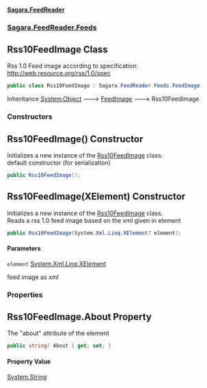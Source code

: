 #### [Sagara.FeedReader](index.md 'index')
### [Sagara.FeedReader.Feeds](index.md#Sagara.FeedReader.Feeds 'Sagara.FeedReader.Feeds')

## Rss10FeedImage Class

Rss 1.0 Feed image according to specification: http://web.resource.org/rss/1.0/spec

```csharp
public class Rss10FeedImage : Sagara.FeedReader.Feeds.FeedImage
```

Inheritance [System.Object](https://docs.microsoft.com/en-us/dotnet/api/System.Object 'System.Object') &#129106; [FeedImage](Sagara.FeedReader.Feeds.FeedImage.md 'Sagara.FeedReader.Feeds.FeedImage') &#129106; Rss10FeedImage
### Constructors

<a name='Sagara.FeedReader.Feeds.Rss10FeedImage.Rss10FeedImage()'></a>

## Rss10FeedImage() Constructor

Initializes a new instance of the [Rss10FeedImage](Sagara.FeedReader.Feeds.Rss10FeedImage.md 'Sagara.FeedReader.Feeds.Rss10FeedImage') class.  
default constructor (for serialization)

```csharp
public Rss10FeedImage();
```

<a name='Sagara.FeedReader.Feeds.Rss10FeedImage.Rss10FeedImage(System.Xml.Linq.XElement)'></a>

## Rss10FeedImage(XElement) Constructor

Initializes a new instance of the [Rss10FeedImage](Sagara.FeedReader.Feeds.Rss10FeedImage.md 'Sagara.FeedReader.Feeds.Rss10FeedImage') class.  
Reads a rss 1.0 feed image based on the xml given in element

```csharp
public Rss10FeedImage(System.Xml.Linq.XElement? element);
```
#### Parameters

<a name='Sagara.FeedReader.Feeds.Rss10FeedImage.Rss10FeedImage(System.Xml.Linq.XElement).element'></a>

`element` [System.Xml.Linq.XElement](https://docs.microsoft.com/en-us/dotnet/api/System.Xml.Linq.XElement 'System.Xml.Linq.XElement')

feed image as xml
### Properties

<a name='Sagara.FeedReader.Feeds.Rss10FeedImage.About'></a>

## Rss10FeedImage.About Property

The "about" attribute of the element

```csharp
public string? About { get; set; }
```

#### Property Value
[System.String](https://docs.microsoft.com/en-us/dotnet/api/System.String 'System.String')